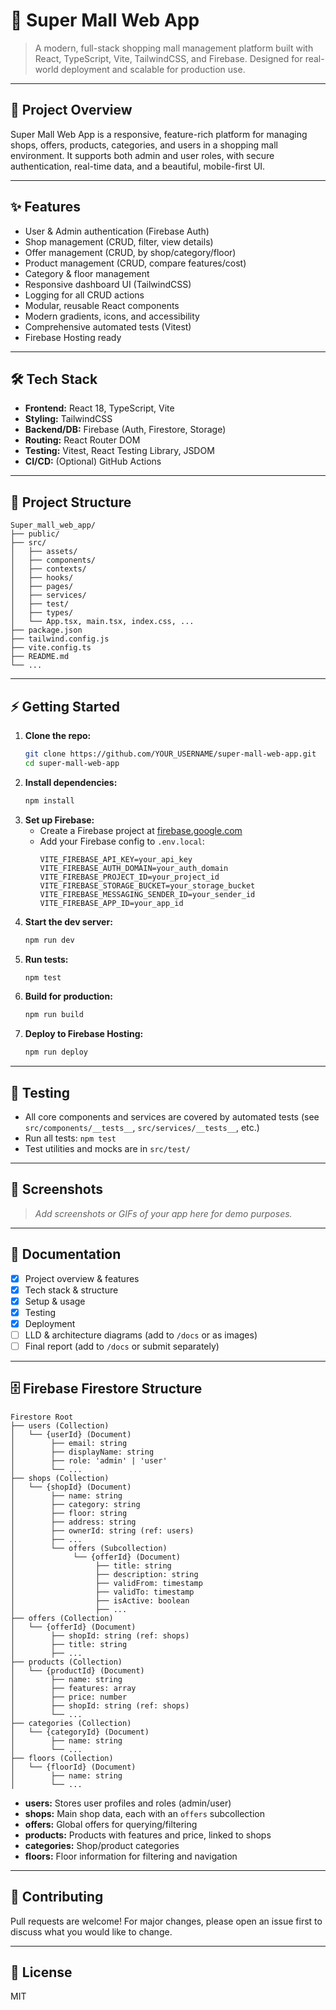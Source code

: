 # 🛒 Super Mall Web App

>A modern, full-stack shopping mall management platform built with React, TypeScript, Vite, TailwindCSS, and Firebase. Designed for real-world deployment and scalable for production use.

---

## 🚀 Project Overview

Super Mall Web App is a responsive, feature-rich platform for managing shops, offers, products, categories, and users in a shopping mall environment. It supports both admin and user roles, with secure authentication, real-time data, and a beautiful, mobile-first UI.

---

## ✨ Features
- User & Admin authentication (Firebase Auth)
- Shop management (CRUD, filter, view details)
- Offer management (CRUD, by shop/category/floor)
- Product management (CRUD, compare features/cost)
- Category & floor management
- Responsive dashboard UI (TailwindCSS)
- Logging for all CRUD actions
- Modular, reusable React components
- Modern gradients, icons, and accessibility
- Comprehensive automated tests (Vitest)
- Firebase Hosting ready

---

## 🛠️ Tech Stack
- **Frontend:** React 18, TypeScript, Vite
- **Styling:** TailwindCSS
- **Backend/DB:** Firebase (Auth, Firestore, Storage)
- **Routing:** React Router DOM
- **Testing:** Vitest, React Testing Library, JSDOM
- **CI/CD:** (Optional) GitHub Actions

---

## 📁 Project Structure

```
Super_mall_web_app/
├── public/
├── src/
│   ├── assets/
│   ├── components/
│   ├── contexts/
│   ├── hooks/
│   ├── pages/
│   ├── services/
│   ├── test/
│   ├── types/
│   └── App.tsx, main.tsx, index.css, ...
├── package.json
├── tailwind.config.js
├── vite.config.ts
├── README.md
└── ...
```

---

## ⚡ Getting Started

1. **Clone the repo:**
   ```bash
   git clone https://github.com/YOUR_USERNAME/super-mall-web-app.git
   cd super-mall-web-app
   ```
2. **Install dependencies:**
   ```bash
   npm install
   ```
3. **Set up Firebase:**
   - Create a Firebase project at [firebase.google.com](https://firebase.google.com/)
   - Add your Firebase config to `.env.local`:
     ```env
     VITE_FIREBASE_API_KEY=your_api_key
     VITE_FIREBASE_AUTH_DOMAIN=your_auth_domain
     VITE_FIREBASE_PROJECT_ID=your_project_id
     VITE_FIREBASE_STORAGE_BUCKET=your_storage_bucket
     VITE_FIREBASE_MESSAGING_SENDER_ID=your_sender_id
     VITE_FIREBASE_APP_ID=your_app_id
     ```
4. **Start the dev server:**
   ```bash
   npm run dev
   ```
5. **Run tests:**
   ```bash
   npm test
   ```
6. **Build for production:**
   ```bash
   npm run build
   ```
7. **Deploy to Firebase Hosting:**
   ```bash
   npm run deploy
   ```

---

## 🧪 Testing
- All core components and services are covered by automated tests (see `src/components/__tests__`, `src/services/__tests__`, etc.)
- Run all tests: `npm test`
- Test utilities and mocks are in `src/test/`

---

## 📸 Screenshots
> _Add screenshots or GIFs of your app here for demo purposes._

---

## 📄 Documentation
- [x] Project overview & features
- [x] Tech stack & structure
- [x] Setup & usage
- [x] Testing
- [x] Deployment
- [ ] LLD & architecture diagrams (add to `/docs` or as images)
- [ ] Final report (add to `/docs` or submit separately)

---

## 🗄️ Firebase Firestore Structure

```
Firestore Root
├── users (Collection)
│   └── {userId} (Document)
│        ├── email: string
│        ├── displayName: string
│        ├── role: 'admin' | 'user'
│        └── ...
├── shops (Collection)
│   └── {shopId} (Document)
│        ├── name: string
│        ├── category: string
│        ├── floor: string
│        ├── address: string
│        ├── ownerId: string (ref: users)
│        ├── ...
│        └── offers (Subcollection)
│             └── {offerId} (Document)
│                  ├── title: string
│                  ├── description: string
│                  ├── validFrom: timestamp
│                  ├── validTo: timestamp
│                  ├── isActive: boolean
│                  ├── ...
├── offers (Collection)
│   └── {offerId} (Document)
│        ├── shopId: string (ref: shops)
│        ├── title: string
│        ├── ...
├── products (Collection)
│   └── {productId} (Document)
│        ├── name: string
│        ├── features: array
│        ├── price: number
│        ├── shopId: string (ref: shops)
│        └── ...
├── categories (Collection)
│   └── {categoryId} (Document)
│        ├── name: string
│        └── ...
├── floors (Collection)
│   └── {floorId} (Document)
│        ├── name: string
│        └── ...
```

- **users:** Stores user profiles and roles (admin/user)
- **shops:** Main shop data, each with an `offers` subcollection
- **offers:** Global offers for querying/filtering
- **products:** Products with features and price, linked to shops
- **categories:** Shop/product categories
- **floors:** Floor information for filtering and navigation

---

## 🤝 Contributing
Pull requests are welcome! For major changes, please open an issue first to discuss what you would like to change.

---

## 📝 License
MIT

